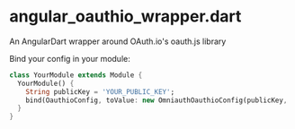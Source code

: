angular_oauthio_wrapper.dart
============================

An AngularDart wrapper around OAuth.io's oauth.js library


Bind your config in your module:

```dart
class YourModule extends Module {
  YourModule() {
    String publicKey = 'YOUR_PUBLIC_KEY';
    bind(OauthioConfig, toValue: new OmniauthOauthioConfig(publicKey, 'localhost', 3000, 'users/auth')..secure=false);
  }
}
```
